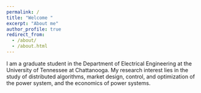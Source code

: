 ```yaml
---
permalink: /
title: "Welcome "
excerpt: "About me"
author_profile: true
redirect_from: 
  - /about/
  - /about.html
---
```


I am a graduate student in the Department of Electrical Engineering at the University of Tennessee at Chattanooga. My research interest lies in the study of distributed algorithms, market design, control, and optimization of the power system, and the economics of power systems.

